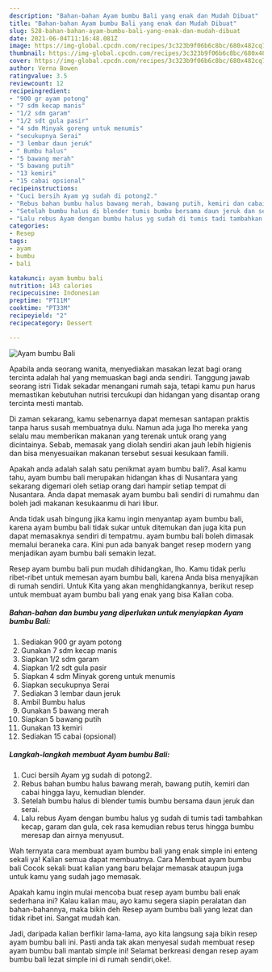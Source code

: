 ```yaml
---
description: "Bahan-bahan Ayam bumbu Bali yang enak dan Mudah Dibuat"
title: "Bahan-bahan Ayam bumbu Bali yang enak dan Mudah Dibuat"
slug: 528-bahan-bahan-ayam-bumbu-bali-yang-enak-dan-mudah-dibuat
date: 2021-06-04T11:16:48.081Z
image: https://img-global.cpcdn.com/recipes/3c323b9f06b6c8bc/680x482cq70/ayam-bumbu-bali-foto-resep-utama.jpg
thumbnail: https://img-global.cpcdn.com/recipes/3c323b9f06b6c8bc/680x482cq70/ayam-bumbu-bali-foto-resep-utama.jpg
cover: https://img-global.cpcdn.com/recipes/3c323b9f06b6c8bc/680x482cq70/ayam-bumbu-bali-foto-resep-utama.jpg
author: Verna Bowen
ratingvalue: 3.5
reviewcount: 12
recipeingredient:
- "900 gr ayam potong"
- "7 sdm kecap manis"
- "1/2 sdm garam"
- "1/2 sdt gula pasir"
- "4 sdm Minyak goreng untuk menumis"
- "secukupnya Serai"
- "3 lembar daun jeruk"
- " Bumbu halus"
- "5 bawang merah"
- "5 bawang putih"
- "13 kemiri"
- "15 cabai opsional"
recipeinstructions:
- "Cuci bersih Ayam yg sudah di potong2."
- "Rebus bahan bumbu halus bawang merah, bawang putih, kemiri dan cabai hingga layu, kemudian blender."
- "Setelah bumbu halus di blender tumis bumbu bersama daun jeruk dan serai."
- "Lalu rebus Ayam dengan bumbu halus yg sudah di tumis tadi tambahkan kecap, garam dan gula, cek rasa kemudian rebus terus hingga bumbu meresap dan airnya menyusut."
categories:
- Resep
tags:
- ayam
- bumbu
- bali

katakunci: ayam bumbu bali 
nutrition: 143 calories
recipecuisine: Indonesian
preptime: "PT11M"
cooktime: "PT33M"
recipeyield: "2"
recipecategory: Dessert

---
```



![Ayam bumbu Bali](https://img-global.cpcdn.com/recipes/3c323b9f06b6c8bc/680x482cq70/ayam-bumbu-bali-foto-resep-utama.jpg)

Apabila anda seorang wanita, menyediakan masakan lezat bagi orang tercinta adalah hal yang memuaskan bagi anda sendiri. Tanggung jawab seorang istri Tidak sekadar menangani rumah saja, tetapi kamu pun harus memastikan kebutuhan nutrisi tercukupi dan hidangan yang disantap orang tercinta mesti mantab.

Di zaman  sekarang, kamu sebenarnya dapat memesan santapan praktis tanpa harus susah membuatnya dulu. Namun ada juga lho mereka yang selalu mau memberikan makanan yang terenak untuk orang yang dicintainya. Sebab, memasak yang diolah sendiri akan jauh lebih higienis dan bisa menyesuaikan makanan tersebut sesuai kesukaan famili. 



Apakah anda adalah salah satu penikmat ayam bumbu bali?. Asal kamu tahu, ayam bumbu bali merupakan hidangan khas di Nusantara yang sekarang digemari oleh setiap orang dari hampir setiap tempat di Nusantara. Anda dapat memasak ayam bumbu bali sendiri di rumahmu dan boleh jadi makanan kesukaanmu di hari libur.

Anda tidak usah bingung jika kamu ingin menyantap ayam bumbu bali, karena ayam bumbu bali tidak sukar untuk ditemukan dan juga kita pun dapat memasaknya sendiri di tempatmu. ayam bumbu bali boleh dimasak memalui beraneka cara. Kini pun ada banyak banget resep modern yang menjadikan ayam bumbu bali semakin lezat.

Resep ayam bumbu bali pun mudah dihidangkan, lho. Kamu tidak perlu ribet-ribet untuk memesan ayam bumbu bali, karena Anda bisa menyajikan di rumah sendiri. Untuk Kita yang akan menghidangkannya, berikut resep untuk membuat ayam bumbu bali yang enak yang bisa Kalian coba.

<!--inarticleads1-->

##### Bahan-bahan dan bumbu yang diperlukan untuk menyiapkan Ayam bumbu Bali:

1. Sediakan 900 gr ayam potong
1. Gunakan 7 sdm kecap manis
1. Siapkan 1/2 sdm garam
1. Siapkan 1/2 sdt gula pasir
1. Siapkan 4 sdm Minyak goreng untuk menumis
1. Siapkan secukupnya Serai
1. Sediakan 3 lembar daun jeruk
1. Ambil  Bumbu halus
1. Gunakan 5 bawang merah
1. Siapkan 5 bawang putih
1. Gunakan 13 kemiri
1. Sediakan 15 cabai (opsional)




<!--inarticleads2-->

##### Langkah-langkah membuat Ayam bumbu Bali:

1. Cuci bersih Ayam yg sudah di potong2.
1. Rebus bahan bumbu halus bawang merah, bawang putih, kemiri dan cabai hingga layu, kemudian blender.
1. Setelah bumbu halus di blender tumis bumbu bersama daun jeruk dan serai.
1. Lalu rebus Ayam dengan bumbu halus yg sudah di tumis tadi tambahkan kecap, garam dan gula, cek rasa kemudian rebus terus hingga bumbu meresap dan airnya menyusut.




Wah ternyata cara membuat ayam bumbu bali yang enak simple ini enteng sekali ya! Kalian semua dapat membuatnya. Cara Membuat ayam bumbu bali Cocok sekali buat kalian yang baru belajar memasak ataupun juga untuk kamu yang sudah jago memasak.

Apakah kamu ingin mulai mencoba buat resep ayam bumbu bali enak sederhana ini? Kalau kalian mau, ayo kamu segera siapin peralatan dan bahan-bahannya, maka bikin deh Resep ayam bumbu bali yang lezat dan tidak ribet ini. Sangat mudah kan. 

Jadi, daripada kalian berfikir lama-lama, ayo kita langsung saja bikin resep ayam bumbu bali ini. Pasti anda tak akan menyesal sudah membuat resep ayam bumbu bali mantab simple ini! Selamat berkreasi dengan resep ayam bumbu bali lezat simple ini di rumah sendiri,oke!.


